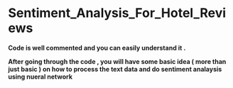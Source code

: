 # Sentiment_Analysis_For_Hotel_Reviews

<b> Code is well commented and you can easily understand it .

After going through the code , you will have some basic idea ( more than just basic ) on how to process the text data and do sentiment analaysis using nueral network 



  
  

